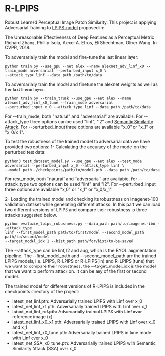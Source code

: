 # R-LPIPS

Robust Learned Perceptual Image Patch Similarity.
This project is applying Adversarial Training to
<a href="https://github.com/richzhang/PerceptualSimilarity" target="_blank">LPIPS model</a>
proposed in:

The Unreasonable Effectiveness of Deep Features as a Perceptual Metric
Richard Zhang, Phillip Isola, Alexei A. Efros, Eli Shechtman, Oliver Wang. In CVPR, 2018.

To adversarially train the model and fine-tune the last linear layer:

```
python train.py --use_gpu --net alex --name alexnet_adv_linf_x0 --train_mode adversarial --perturbed_input x_0 \
--attack_type linf --data_path /path/to/data

```

To adversarially train the model and finetune the alexnet weights as well as the last linear layer:

```
python train.py --train_trunk --use_gpu --net alex --name alexnet_adv_linf_x0_tune --train_mode adversarial 
--perturbed_input x_0 --attack_type linf --data_path /path/to/data

```

For --train_mode, both "natural" and "adversarial" are available.
For --attack_type three options can be used "linf", "l2"
and <a href="https://openaccess.thecvf.com/content/CVPR2022/papers/Luo_Frequency-Driven_Imperceptible_Adversarial_Attack_on_Semantic_Similarity_CVPR_2022_paper.pdf" target="_blank">
Semantic Similarity Attack</a>.
For --perturbed_input three options are available "x_0" or "x_1" or "x_0/x_1".

To test the robustness of the trained model to adversarial data we have provided two options:
1- Calculating the accuracy of the model on the perturbed test data:

```
python3 test_dataset_model.py --use_gpu --net alex --test_mode adversarial --perturbed_input x_0 --attack_type linf \
--model_path ./checkpoints/path/to/model.pth --data_path /path/to/data

```

For test_mode, both "natural" and "adversarial" are available.
For --attack_type two options can be used "linf" and "l2".
For --perturbed_input three options are available "x_0" or "x_1" or "x_0/x_1".

2- Loading the trained model and checking its robustness on imagenet-100 validation dataset while 
generating different attacks. In this part we can load two different versions of LPIPS 
and compare their robustness to three attacks suggested below.

```
python evaluate_lpips_robustness.py --data_path path/to/imagenet-100 --attack_type 
linf --first_model_path path/to/first/model --second_model_path path/to/second/model
--target_model_idx 1 --hist_path path/for/hist/to-be-saved 
```

The  --attack_type can be linf, l2 and aug, which is the BYOL augmentation pipeline.
The --first_model_path and --second_model_path are the trained LPIPS models, i.e. LPIPS, R-LPIPS or R-LPIPS(lin)
and R-LPIPS (tune) that we want to compare their robustness.
the --target_model_idx is the model that we want to perform attack on. It can be any of the first or second model.

The trained model for different versions of R-LPIPS is included in the checkpoints directory of the project:
* latest_net_linf.pth: Adversarially trained LPIPS with Linf over x_0
* latest_net_linf_x1.pth: Adversarially trained LPIPS with Linf over x_1
* latest_net_linf_ref.pth: Adversarially trained LPIPS with Linf over reference image (x)
* latest_net_linf_x0_x1.pth: Adversarially trained LPIPS with Linf over x_0 and x_1
* latest_net_linf_x0_tune.pth: Adversarially trained LPIPS in tune mode with Linf over x_0
* latest_net_SSA_x0_tune.pth: Adversarially trained LPIPS with Semantic Similarity Attack (SSA) over x_0